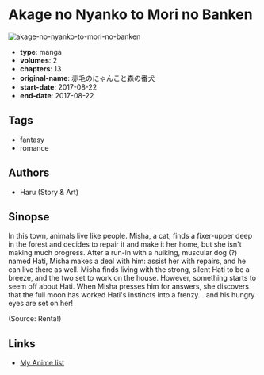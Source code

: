 # Akage no Nyanko to Mori no Banken

![akage-no-nyanko-to-mori-no-banken](https://cdn.myanimelist.net/images/manga/1/242939.jpg)

-   **type**: manga
-   **volumes**: 2
-   **chapters**: 13
-   **original-name**: 赤毛のにゃんこと森の番犬
-   **start-date**: 2017-08-22
-   **end-date**: 2017-08-22

## Tags

-   fantasy
-   romance

## Authors

-   Haru (Story & Art)

## Sinopse

In this town, animals live like people. Misha, a cat, finds a fixer-upper deep in the forest and decides to repair it and make it her home, but she isn't making much progress. After a run-in with a hulking, muscular dog (?) named Hati, Misha makes a deal with him: assist her with repairs, and he can live there as well. Misha finds living with the strong, silent Hati to be a breeze, and the two set to work on the house. However, something starts to seem off about Hati. When Misha presses him for answers, she discovers that the full moon has worked Hati's instincts into a frenzy... and his hungry eyes are set on her!

(Source: Renta!)

## Links

-   [My Anime list](https://myanimelist.net/manga/126617/Akage_no_Nyanko_to_Mori_no_Banken)
